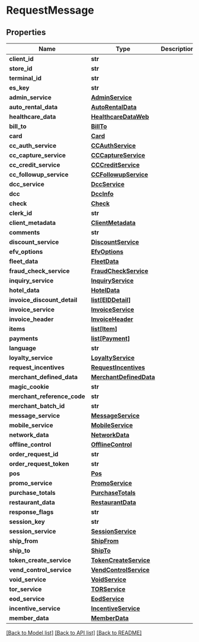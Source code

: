 # RequestMessage

## Properties
Name | Type | Description | Notes
------------ | ------------- | ------------- | -------------
**client_id** | **str** |  | [optional] 
**store_id** | **str** |  | [optional] 
**terminal_id** | **str** |  | [optional] 
**es_key** | **str** |  | [optional] 
**admin_service** | [**AdminService**](AdminService.md) |  | [optional] 
**auto_rental_data** | [**AutoRentalData**](AutoRentalData.md) |  | [optional] 
**healthcare_data** | [**HealthcareDataWeb**](HealthcareDataWeb.md) |  | [optional] 
**bill_to** | [**BillTo**](BillTo.md) |  | [optional] 
**card** | [**Card**](Card.md) |  | [optional] 
**cc_auth_service** | [**CCAuthService**](CCAuthService.md) |  | [optional] 
**cc_capture_service** | [**CCCaptureService**](CCCaptureService.md) |  | [optional] 
**cc_credit_service** | [**CCCreditService**](CCCreditService.md) |  | [optional] 
**cc_followup_service** | [**CCFollowupService**](CCFollowupService.md) |  | [optional] 
**dcc_service** | [**DccService**](DccService.md) |  | [optional] 
**dcc** | [**DccInfo**](DccInfo.md) |  | [optional] 
**check** | [**Check**](Check.md) |  | [optional] 
**clerk_id** | **str** |  | [optional] 
**client_metadata** | [**ClientMetadata**](ClientMetadata.md) |  | [optional] 
**comments** | **str** |  | [optional] 
**discount_service** | [**DiscountService**](DiscountService.md) |  | [optional] 
**efv_options** | [**EfvOptions**](EfvOptions.md) |  | [optional] 
**fleet_data** | [**FleetData**](FleetData.md) |  | [optional] 
**fraud_check_service** | [**FraudCheckService**](FraudCheckService.md) |  | [optional] 
**inquiry_service** | [**InquiryService**](InquiryService.md) |  | [optional] 
**hotel_data** | [**HotelData**](HotelData.md) |  | [optional] 
**invoice_discount_detail** | [**list[EIDDetail]**](EIDDetail.md) |  | [optional] 
**invoice_service** | [**InvoiceService**](InvoiceService.md) |  | [optional] 
**invoice_header** | [**InvoiceHeader**](InvoiceHeader.md) |  | [optional] 
**items** | [**list[Item]**](Item.md) |  | [optional] 
**payments** | [**list[Payment]**](Payment.md) |  | [optional] 
**language** | **str** |  | [optional] 
**loyalty_service** | [**LoyaltyService**](LoyaltyService.md) |  | [optional] 
**request_incentives** | [**RequestIncentives**](RequestIncentives.md) |  | [optional] 
**merchant_defined_data** | [**MerchantDefinedData**](MerchantDefinedData.md) |  | [optional] 
**magic_cookie** | **str** |  | [optional] 
**merchant_reference_code** | **str** |  | [optional] 
**merchant_batch_id** | **str** |  | [optional] 
**message_service** | [**MessageService**](MessageService.md) |  | [optional] 
**mobile_service** | [**MobileService**](MobileService.md) |  | [optional] 
**network_data** | [**NetworkData**](NetworkData.md) |  | [optional] 
**offline_control** | [**OfflineControl**](OfflineControl.md) |  | [optional] 
**order_request_id** | **str** |  | [optional] 
**order_request_token** | **str** |  | [optional] 
**pos** | [**Pos**](Pos.md) |  | [optional] 
**promo_service** | [**PromoService**](PromoService.md) |  | [optional] 
**purchase_totals** | [**PurchaseTotals**](PurchaseTotals.md) |  | [optional] 
**restaurant_data** | [**RestaurantData**](RestaurantData.md) |  | [optional] 
**response_flags** | **str** |  | [optional] 
**session_key** | **str** |  | [optional] 
**session_service** | [**SessionService**](SessionService.md) |  | [optional] 
**ship_from** | [**ShipFrom**](ShipFrom.md) |  | [optional] 
**ship_to** | [**ShipTo**](ShipTo.md) |  | [optional] 
**token_create_service** | [**TokenCreateService**](TokenCreateService.md) |  | [optional] 
**vend_control_service** | [**VendControlService**](VendControlService.md) |  | [optional] 
**void_service** | [**VoidService**](VoidService.md) |  | [optional] 
**tor_service** | [**TORService**](TORService.md) |  | [optional] 
**eod_service** | [**EodService**](EodService.md) |  | [optional] 
**incentive_service** | [**IncentiveService**](IncentiveService.md) |  | [optional] 
**member_data** | [**MemberData**](MemberData.md) |  | [optional] 

[[Back to Model list]](../README.md#documentation-for-models) [[Back to API list]](../README.md#documentation-for-api-endpoints) [[Back to README]](../README.md)


